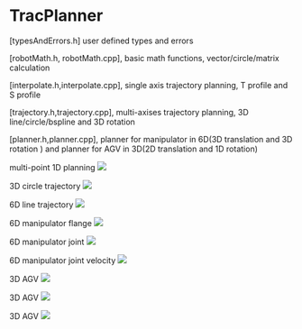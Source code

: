 # TracPlanner

[typesAndErrors.h]                  user defined types and errors

[robotMath.h, robotMath.cpp],       basic math functions, vector/circle/matrix calculation

[interpolate.h,interpolate.cpp],    single axis trajectory planning, T profile and S profile

[trajectory.h,trajectory.cpp],      multi-axises trajectory planning, 3D line/circle/bspline and 3D rotation

[planner.h,planner.cpp],            planner for manipulator in 6D(3D translation and 3D rotation ) and planner for AGV in 3D(2D translation and 1D rotation)

multi-point 1D planning
![](https://github.com/githubdu/TracPlanner/blob/master/data/img/1.png)

3D circle trajectory
![](https://github.com/githubdu/TracPlanner/blob/master/data/img/2.png)

6D line trajectory
![](https://github.com/githubdu/TracPlanner/blob/master/data/img/3.png)

6D manipulator flange 
![](https://github.com/githubdu/TracPlanner/blob/master/data/img/4.png)

6D manipulator joint
![](https://github.com/githubdu/TracPlanner/blob/master/data/img/5.png)

6D manipulator joint velocity
![](https://github.com/githubdu/TracPlanner/blob/master/data/img/6.png)

3D AGV
![](https://github.com/githubdu/TracPlanner/blob/master/data/img/7.png)

3D AGV
![](https://github.com/githubdu/TracPlanner/blob/master/data/img/8.png)

3D AGV
![](https://github.com/githubdu/TracPlanner/blob/master/data/img/9.png)
